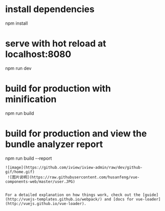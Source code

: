 
# install dependencies
npm install

# serve with hot reload at localhost:8080
npm run dev

# build for production with minification
npm run build

# build for production and view the bundle analyzer report
npm run build --report
```
![image](https://github.com/iview/iview-admin/raw/dev/github-gif/home.gif)
 ![图片说明](https://raw.githubusercontent.com/husanfeng/vue-components-web/master/user.JPG)


For a detailed explanation on how things work, check out the [guide](http://vuejs-templates.github.io/webpack/) and [docs for vue-loader](http://vuejs.github.io/vue-loader).
